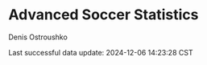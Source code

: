 # Advanced Soccer Statistics
Denis Ostroushko

<!-- gfm -->

Last successful data update: 2024-12-06 14:23:28 CST
